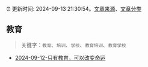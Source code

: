 :alarm_clock: 更新时间: 2024-09-13 21:30:54。[文章来源](/README.md)、[文章分类](/TAGS.md)

## 教育


> 关键字：`教育`、`培训`、`学校`、`教育培训`、`教育学校`



- [2024-09-12-只有教育，可以改变命运](https://xueqiu.com/7255826520/304447556) 
